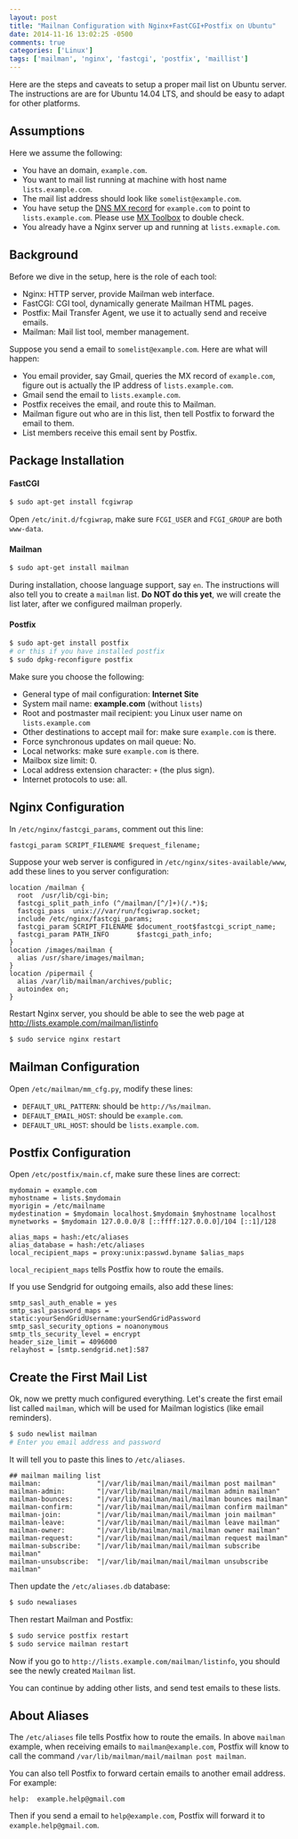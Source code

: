```yaml
---
layout: post
title: "Mailnan Configuration with Nginx+FastCGI+Postfix on Ubuntu"
date: 2014-11-16 13:02:25 -0500
comments: true
categories: ['Linux']
tags: ['mailman', 'nginx', 'fastcgi', 'postfix', 'maillist']
---
```


Here are the steps and caveats to setup a proper mail list on Ubuntu server. The
instructions are are for Ubuntu 14.04 LTS, and should be easy to adapt for other
platforms.

<!--more-->

## Assumptions

Here we assume the following:

 - You have an domain, `example.com`.
 - You want to mail list running at machine with host name `lists.example.com`.
 - The mail list address should look like `somelist@example.com`.
 - You have setup the [DNS MX record][mx_wiki] for `example.com` to point to
     `lists.example.com`. Please use [MX Toolbox][mx_toolbox] to double check.
 - You already have a Nginx server up and running at `lists.exmaple.com`.

## Background

Before we dive in the setup, here is the role of each tool:

 - Nginx: HTTP server, provide Mailman web interface.
 - FastCGI: CGI tool, dynamically generate Mailman HTML pages.
 - Postfix: Mail Transfer Agent, we use it to actually send and receive emails.
 - Mailman: Mail list tool, member management.

Suppose you send a email to `somelist@example.com`. Here are what will happen:

 - You email provider, say Gmail, queries the MX record of `example.com`, figure
     out is actually the IP address of `lists.example.com`.
 - Gmail send the email to `lists.example.com`.
 - Postfix receives the email, and route this to Mailman.
 - Mailman figure out who are in this list, then tell Postfix to forward the
     email to them.
 - List members receive this email sent by Postfix.


## Package Installation

#### FastCGI

```bash
$ sudo apt-get install fcgiwrap
```
Open `/etc/init.d/fcgiwrap`, make sure `FCGI_USER` and `FCGI_GROUP` are both
`www-data`.


#### Mailman

```bash
$ sudo apt-get install mailman
```
During installation, choose language support, say `en`. The instructions will
also tell you to create a `mailman` list. __Do NOT do this yet__, we will create the
list later, after we configured mailman properly.


#### Postfix

```bash
$ sudo apt-get install postfix
# or this if you have installed postfix
$ sudo dpkg-reconfigure postfix
```

Make sure you choose the following:

 - General type of mail configuration: __Internet Site__
 - System mail name: __example.com__ (without `lists`)
 - Root and postmaster mail recipient: you Linux user name on `lists.example.com`
 - Other destinations to accept mail for: make sure `example.com` is there.
 - Force synchronous updates on mail queue: No.
 - Local networks: make sure `example.com` is there.
 - Mailbox size limit: 0.
 - Local address extension character: `+` (the plus sign).
 - Internet protocols to use: all.


## Nginx Configuration

In `/etc/nginx/fastcgi_params`, comment out this line:

```
fastcgi_param SCRIPT_FILENAME $request_filename;
```

Suppose your web server is configured in `/etc/nginx/sites-available/www`, add
these lines to you server configuration:

```
location /mailman {                                                            
  root  /usr/lib/cgi-bin;                                                      
  fastcgi_split_path_info (^/mailman/[^/]+)(/.*)$;                             
  fastcgi_pass  unix:///var/run/fcgiwrap.socket;                               
  include /etc/nginx/fastcgi_params;                                           
  fastcgi_param SCRIPT_FILENAME $document_root$fastcgi_script_name;            
  fastcgi_param PATH_INFO       $fastcgi_path_info;                            
}                                                                              
location /images/mailman {                                                     
  alias /usr/share/images/mailman;                                           
}                                                                              
location /pipermail {                                                          
  alias /var/lib/mailman/archives/public;                                    
  autoindex on;                                                              
}                               
```

Restart Nginx server, you should be able to see the web page at http://lists.example.com/mailman/listinfo

```bash
$ sudo service nginx restart
```

## Mailman Configuration

Open `/etc/mailman/mm_cfg.py`, modify these lines:

 - `DEFAULT_URL_PATTERN`: should be `http://%s/mailman`.
 - `DEFAULT_EMAIL_HOST`: should be `example.com`.
 - `DEFAULT_URL_HOST`: should be `lists.example.com`.

## Postfix Configuration

Open `/etc/postfix/main.cf`, make sure these lines are correct:

```
mydomain = example.com
myhostname = lists.$mydomain
myorigin = /etc/mailname
mydestination = $mydomain localhost.$mydomain $myhostname localhost
mynetworks = $mydomain 127.0.0.0/8 [::ffff:127.0.0.0]/104 [::1]/128

alias_maps = hash:/etc/aliases
alias_database = hash:/etc/aliases
local_recipient_maps = proxy:unix:passwd.byname $alias_maps
```

`local_recipient_maps` tells Postfix how to route the emails.

If you use Sendgrid for outgoing emails, also add these lines:

```
smtp_sasl_auth_enable = yes 
smtp_sasl_password_maps = static:yourSendGridUsername:yourSendGridPassword 
smtp_sasl_security_options = noanonymous 
smtp_tls_security_level = encrypt
header_size_limit = 4096000
relayhost = [smtp.sendgrid.net]:587
```

## Create the First Mail List

Ok, now we pretty much configured everything. Let's create the first email list
called `mailman`, which will be used for Mailman logistics (like email
reminders).

```bash
$ sudo newlist mailman
# Enter you email address and password
```

It will tell you to paste this lines to `/etc/aliases`.

```
## mailman mailing list                                                          
mailman:              "|/var/lib/mailman/mail/mailman post mailman"              
mailman-admin:        "|/var/lib/mailman/mail/mailman admin mailman"             
mailman-bounces:      "|/var/lib/mailman/mail/mailman bounces mailman"           
mailman-confirm:      "|/var/lib/mailman/mail/mailman confirm mailman"           
mailman-join:         "|/var/lib/mailman/mail/mailman join mailman"              
mailman-leave:        "|/var/lib/mailman/mail/mailman leave mailman"             
mailman-owner:        "|/var/lib/mailman/mail/mailman owner mailman"             
mailman-request:      "|/var/lib/mailman/mail/mailman request mailman"           
mailman-subscribe:    "|/var/lib/mailman/mail/mailman subscribe mailman"         
mailman-unsubscribe:  "|/var/lib/mailman/mail/mailman unsubscribe mailman"    
```

Then update the `/etc/aliases.db` database:

```bash
$ sudo newaliases
```

Then restart Mailman and Postfix:

```bash
$ sudo service postfix restart
$ sudo service mailman restart
```

Now if you go to `http://lists.example.com/mailman/listinfo`, you should see the
newly created `Mailman` list.

You can continue by adding other lists, and send test emails to these lists.

## About Aliases

The `/etc/aliases` file tells Postfix how to route the emails. In above
`mailman` example, when receiving emails to `mailman@example.com`, Postfix will
know to call the command `/var/lib/mailman/mail/mailman post mailman`.

You can also tell Postfix to forward certain emails to another email address.
For example:

```
help:  example.help@gmail.com
```

Then if you send a email to `help@example.com`, Postfix will forward it to
`example.help@gmail.com`.





[mx_wiki]: http://en.wikipedia.org/wiki/MX_record
[mx_toolbox]: http://mxtoolbox.com/SuperTool.aspx

